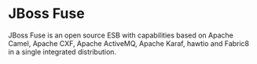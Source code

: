 <!--

     Copyright 2005-2017 Red Hat, Inc.

     Red Hat licenses this file to you under the Apache License, version
     2.0 (the "License"); you may not use this file except in compliance
     with the License.  You may obtain a copy of the License at

        http://www.apache.org/licenses/LICENSE-2.0

     Unless required by applicable law or agreed to in writing, software
     distributed under the License is distributed on an "AS IS" BASIS,
     WITHOUT WARRANTIES OR CONDITIONS OF ANY KIND, either express or
     implied.  See the License for the specific language governing
     permissions and limitations under the License.

-->
JBoss Fuse
==========

JBoss Fuse is an open source ESB with capabilities based on Apache Camel, Apache CXF, Apache ActiveMQ, Apache Karaf, hawtio and Fabric8 in a single integrated distribution.








